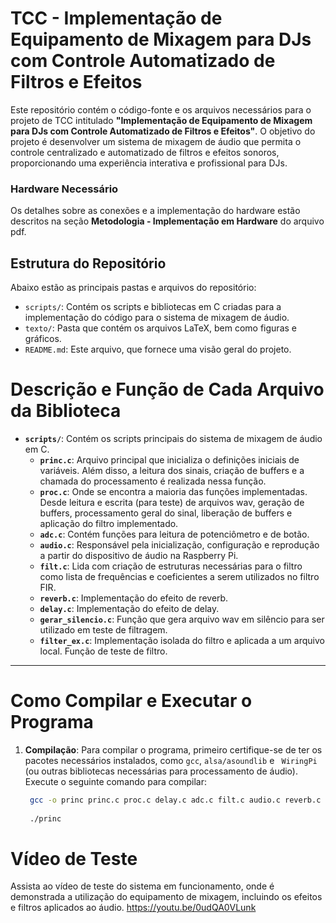 # TCC - Implementação de Equipamento de Mixagem para DJs com Controle Automatizado de Filtros e Efeitos

Este repositório contém o código-fonte e os arquivos necessários para o projeto de TCC intitulado **"Implementação de Equipamento de Mixagem para DJs com Controle Automatizado de Filtros e Efeitos"**. O objetivo do projeto é desenvolver um sistema de mixagem de áudio que permita o controle centralizado e automatizado de filtros e efeitos sonoros, proporcionando uma experiência interativa e profissional para DJs.

### Hardware Necessário

Os detalhes sobre as conexões e a implementação do hardware estão descritos na seção **Metodologia - Implementação em Hardware** do arquivo pdf.

## Estrutura do Repositório

Abaixo estão as principais pastas e arquivos do repositório:

- `scripts/`: Contém os scripts e bibliotecas em C criadas para a implementação do código para o sistema de mixagem de áudio.
- `texto/`: Pasta que contém os arquivos LaTeX, bem como figuras e gráficos.
- `README.md`: Este arquivo, que fornece uma visão geral do projeto.

# Descrição e Função de Cada Arquivo da Biblioteca

- **`scripts/`**: Contém os scripts principais do sistema de mixagem de áudio em C.
  - **`princ.c`**: Arquivo principal que inicializa o definições iniciais de variáveis. Além disso, a leitura dos sinais, criação de buffers e a chamada do processamento é realizada nessa função.
  - **`proc.c`**: Onde se encontra a maioria das funções implementadas. Desde leitura e escrita (para teste) de arquivos wav, geração de buffers, processamento geral do sinal, liberação de buffers e aplicação do filtro implementado.
  - **`adc.c`**: Contém funções para leitura de potenciômetro e de botão.
  - **`audio.c`**: Responsável pela inicialização, configuração e reprodução a partir do dispositivo de áudio na Raspberry Pi.
  - **`filt.c`**: Lida com criação de estruturas necessárias para o filtro como lista de frequências e coeficientes a serem utilizados no filtro FIR. 
  - **`reverb.c`**: Implementação do efeito de reverb.
  - **`delay.c`**: Implementação do efeito de delay.
  - **`gerar_silencio.c`**: Função que gera arquivo wav em silêncio para ser utilizado em teste de filtragem.
  - **`filter_ex.c`**: Implementação isolada do filtro e aplicada a um arquivo local. Função de teste de filtro.
---

# Como Compilar e Executar o Programa

1. **Compilação**:
   Para compilar o programa, primeiro certifique-se de ter os pacotes necessários instalados, como `gcc`, `alsa/asoundlib` e ` WiringPi` (ou outras bibliotecas necessárias para processamento de áudio). Execute o seguinte comando para compilar:

   ```bash
    gcc -o princ princ.c proc.c delay.c adc.c filt.c audio.c reverb.c -lpthread -lm -lwiringPi -lasound
    
    ./princ

# Vídeo de Teste

Assista ao vídeo de teste do sistema em funcionamento, onde é demonstrada a utilização do equipamento de mixagem, incluindo os efeitos e filtros aplicados ao áudio.
https://youtu.be/0udQA0VLunk

